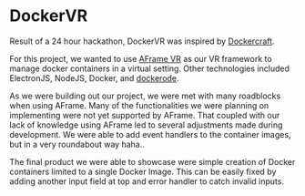 # DockerVR

Result of a 24 hour hackathon, DockerVR was inspired by [Dockercraft](https://github.com/docker/dockercraft).

For this project, we wanted to use [AFrame VR](https://aframe.io/) as our VR framework to manage docker containers in a virtual setting. Other technologies included ElectronJS, NodeJS, Docker, and [dockerode](https://github.com/apocas/dockerode).

As we were building out our project, we were met with many roadblocks when using AFrame. Many of the functionalities we were planning on implementing were not yet supported by AFrame. That coupled with our lack of knowledge using AFrame led to several adjustments made during development. We were able to add event handlers to the container images, but in a very roundabout way haha..

The final product we were able to showcase were simple creation of Docker containers limited to a single Docker Image. This can be easily fixed by adding another input field at top and error handler to catch invalid inputs.